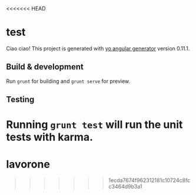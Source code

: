 <<<<<<< HEAD
# test

Ciao ciao!
This project is generated with [yo angular generator](https://github.com/yeoman/generator-angular)
version 0.11.1.

## Build & development

Run `grunt` for building and `grunt serve` for preview.

## Testing

Running `grunt test` will run the unit tests with karma.
=======
# lavorone
>>>>>>> 1ecda7674f962312181c10724c8fcc3464d9b3a1
